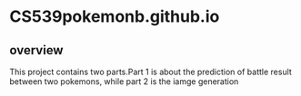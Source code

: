 # CS539pokemonb.github.io
## overview
This project contains two parts.Part 1 is about the prediction of battle result between two pokemons, while part 2 is the iamge generation<br>    
